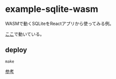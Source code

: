 # example-sqlite-wasm

WASMで動くSQLiteをReactアプリから使ってみる例。

[ここ](https://hotoku.info/example-sqlite-wasm)で動いている。

## deploy

```shell
make
```

[参考](https://qiita.com/murasuke/items/a428ec226355a1644c86)
